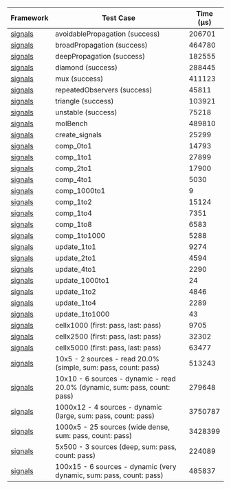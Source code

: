 | Framework | Test Case | Time (μs) |
| --- | --- | --- |
| [signals](https://github.com/rodydavis/signals.dart) | avoidablePropagation (success) | 206701 |
| [signals](https://github.com/rodydavis/signals.dart) | broadPropagation (success) | 464780 |
| [signals](https://github.com/rodydavis/signals.dart) | deepPropagation (success) | 182555 |
| [signals](https://github.com/rodydavis/signals.dart) | diamond (success) | 288445 |
| [signals](https://github.com/rodydavis/signals.dart) | mux (success) | 411123 |
| [signals](https://github.com/rodydavis/signals.dart) | repeatedObservers (success) | 45811 |
| [signals](https://github.com/rodydavis/signals.dart) | triangle (success) | 103921 |
| [signals](https://github.com/rodydavis/signals.dart) | unstable (success) | 75218 |
| [signals](https://github.com/rodydavis/signals.dart) | molBench | 489810 |
| [signals](https://github.com/rodydavis/signals.dart) | create_signals | 25299 |
| [signals](https://github.com/rodydavis/signals.dart) | comp_0to1 | 14793 |
| [signals](https://github.com/rodydavis/signals.dart) | comp_1to1 | 27899 |
| [signals](https://github.com/rodydavis/signals.dart) | comp_2to1 | 17900 |
| [signals](https://github.com/rodydavis/signals.dart) | comp_4to1 | 5030 |
| [signals](https://github.com/rodydavis/signals.dart) | comp_1000to1 | 9 |
| [signals](https://github.com/rodydavis/signals.dart) | comp_1to2 | 15124 |
| [signals](https://github.com/rodydavis/signals.dart) | comp_1to4 | 7351 |
| [signals](https://github.com/rodydavis/signals.dart) | comp_1to8 | 6583 |
| [signals](https://github.com/rodydavis/signals.dart) | comp_1to1000 | 5288 |
| [signals](https://github.com/rodydavis/signals.dart) | update_1to1 | 9274 |
| [signals](https://github.com/rodydavis/signals.dart) | update_2to1 | 4594 |
| [signals](https://github.com/rodydavis/signals.dart) | update_4to1 | 2290 |
| [signals](https://github.com/rodydavis/signals.dart) | update_1000to1 | 24 |
| [signals](https://github.com/rodydavis/signals.dart) | update_1to2 | 4846 |
| [signals](https://github.com/rodydavis/signals.dart) | update_1to4 | 2289 |
| [signals](https://github.com/rodydavis/signals.dart) | update_1to1000 | 43 |
| [signals](https://github.com/rodydavis/signals.dart) | cellx1000 (first: pass, last: pass) | 9705 |
| [signals](https://github.com/rodydavis/signals.dart) | cellx2500 (first: pass, last: pass) | 32302 |
| [signals](https://github.com/rodydavis/signals.dart) | cellx5000 (first: pass, last: pass) | 63477 |
| [signals](https://github.com/rodydavis/signals.dart) | 10x5 - 2 sources - read 20.0% (simple, sum: pass, count: pass) | 513243 |
| [signals](https://github.com/rodydavis/signals.dart) | 10x10 - 6 sources - dynamic - read 20.0% (dynamic, sum: pass, count: pass) | 279648 |
| [signals](https://github.com/rodydavis/signals.dart) | 1000x12 - 4 sources - dynamic (large, sum: pass, count: pass) | 3750787 |
| [signals](https://github.com/rodydavis/signals.dart) | 1000x5 - 25 sources (wide dense, sum: pass, count: pass) | 3428399 |
| [signals](https://github.com/rodydavis/signals.dart) | 5x500 - 3 sources (deep, sum: pass, count: pass) | 224089 |
| [signals](https://github.com/rodydavis/signals.dart) | 100x15 - 6 sources - dynamic (very dynamic, sum: pass, count: pass) | 485837 |
